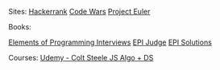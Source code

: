 Sites:
[Hackerrank](https://www.hackerrank.com/)
[Code Wars](https://www.codewars.com/users/ralphplumley)
[Project Euler](https://projecteuler.net/archives)

Books: 

[Elements of Programming Interviews](https://elementsofprogramminginterviews.com/)
[EPI Judge](judge.elementsofprogramminginterviews.com/)
[EPI Solutions](solutions.elementsofprogramminginterviews.com/)

Courses:
[Udemy - Colt Steele JS Algo + DS](https://www.udemy.com/js-algorithms-and-data-structures-masterclass)
